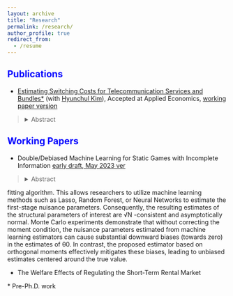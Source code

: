 ```yaml
---
layout: archive
title: "Research"
permalink: /research/
author_profile: true
redirect_from:
  - /resume
---
```


<span style="color:blue">Publications</span>
---

- [Estimating Switching Costs for Telecommunication Services and Bundles*](https://www.tandfonline.com/doi/full/10.1080/00036846.2022.2030046) (with [Hyunchul Kim](https://hyunkimecon.github.io/)), Accepted at Applied Economics, [working paper version](https://papers.ssrn.com/sol3/papers.cfm?abstract_id=3787321)

> <details><summary>Abstract</summary>  We develop a consumer level demand model of telecommunications and broadcasting services taking into account the exhaustive set of alternatives available to consumers, including bundled services. We then estimate the switching costs associated with bundling. Previous studies are confined to choices of only one or two services, rather than addressing inter-relationships among different services made possible through bundling. We find that our approach improves the accuracy of switching cost estimates compared with when the choice sets are restricted in demand models. Our results also indicate that switching costs incurred with bundling are substantial, making up approximately 65% of monthly service costs. </details>


<span style="color:blue">Working Papers</span>
---

-  Double/Debiased Machine Learning for Static Games with Incomplete Information [early draft, May 2023 ver](https://papers.ssrn.com/sol3/papers.cfm?abstract_id=4377695)

> <details><summary>Abstract</summary>  This paper introduces estimation and inference methods for static games with incomplete information, utilizing modern machine learning techniques. Traditional two-step methods, as discussed in Bajari et al. (2010), are limited to low-dimensional covariates relative to the sample size N. In the case of high-dimensional data, machine learning estimators are commonly employed to recover the first-stage nuisance parameters η, which represent the rival’s action probabilities. However, the use of these prevalent methods can unintentionally introduce biases into the structural parameter of interest, θ0, due to regularization and overfitting challenges. To address these biases, the proposed estimator leverages Neyman orthogonal moments and a cross-
fitting algorithm. This allows researchers to utilize machine learning methods such as Lasso, Random Forest, or Neural Networks to estimate the first-stage nuisance parameters. Consequently, the resulting estimates of the structural parameters of interest are √N -consistent and asymptotically normal. Monte Carlo experiments demonstrate that without correcting the moment condition, the nuisance parameters estimated from machine learning estimators can cause substantial downward biases (towards zero) in the estimates of θ0. In contrast, the proposed estimator based on orthogonal moments effectively mitigates these biases, leading to unbiased estimates centered around the true value.

- The Welfare Effects of Regulating the Short-Term Rental Market
 

\* Pre-Ph.D. work
